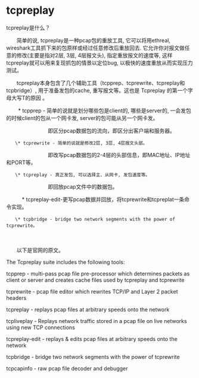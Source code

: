 # tcpreplay

tcpreplay是什么？



　　简单的说, tcpreplay是一种pcap包的重放工具, 它可以将用ethreal, wireshark工具抓下来的包原样或经过任意修改后重放回去. 它允许你对报文做任意的修改\(主要是指对2层, 3层, 4层报文头\), 指定重放报文的速度等, 这样tcpreplay就可以用来复现抓包的情景以定位bug, 以极快的速度重放从而实现压力测试。

　　tcpreplay本身包含了几个辅助工具（tcpprep、tcprewrite、tcpreplay和tcpbridge）, 用于准备发包的cache, 重写报文等。这也是 Tcpreplay 的第一个字母大写T的原因 。



   　　 \* tcpprep - 简单的说就是划分哪些包是client的, 哪些是server的, 一会发包的时候client的包从一个网卡发, server的包可能从另一个网卡发。



　　　　　　　　即区分pcap数据包的流向，即区分出客户端和服务器。

    　　\* tcprewrite - 简单的说就是修改2层, 3层, 4层报文头部。



　　　　　　　　即改写pcap数据包的2-4层的头部信息，即MAC地址、IP地址和PORT等。

    　　\* tcpreplay - 真正发包, 可以选择主、从网卡, 发包速度等。



　　　　　　　　即回放pcap文件中的数据包。



　　　\* tcpreplay-edit-更写pcap数据并回放，将tcprewrite和tcpreplat一条命令实现。

    　　\* tcpbridge - bridge two network segments with the power of tcprewrite。



　　　　



 



 　　以下是官网的原文。



The Tcpreplay suite includes the following tools:



tcpprep - multi-pass pcap file pre-processor which determines packets as client or server and creates cache files used by tcpreplay and tcprewrite

tcprewrite - pcap file editor which rewrites TCP/IP and Layer 2 packet headers

tcpreplay - replays pcap files at arbitrary speeds onto the network

tcpliveplay - Replays network traffic stored in a pcap file on live networks using new TCP connections

tcpreplay-edit - replays & edits pcap files at arbitrary speeds onto the network

tcpbridge - bridge two network segments with the power of tcprewrite

tcpcapinfo - raw pcap file decoder and debugger



